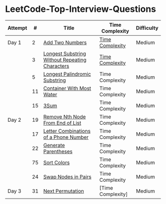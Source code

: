 LeetCode-Top-Interview-Questions
================================



| Attempt | # | Title | Time Complexity | Difficulty |
|-----|---| ----- | -------- | ---------- |
| Day 1 | 2 | [Add Two Numbers](https://github.com/Rajib-Sarwar/LeetCode-Top-Interview-Questions/blob/main/add-two-numbers.java) | [Time Complexity](https://github.com/Rajib-Sarwar/LeetCode-Top-Interview-Questions/blob/main/add-two-numbers-time-complexity)| Medium |
|   | 3 | [Longest Substring Without Repeating Characters](https://github.com/Rajib-Sarwar/LeetCode-Top-Interview-Questions/edit/main/longest-palindromic-substring.java) | [Time Complexity](https://github.com/Rajib-Sarwar/LeetCode-Top-Interview-Questions/blob/main/longest-substring-without-repeating-characters-time-complexity)| Medium |
|   | 5 | [Longest Palindromic Substring](https://github.com/Rajib-Sarwar/LeetCode-Top-Interview-Questions/blob/main/longest-palindromic-substring.java) | Time Complexity | Medium |
|   | 11 | [Container With Most Water](https://github.com/Rajib-Sarwar/LeetCode-Top-Interview-Questions/blob/main/container-with-most-water.java) | Time Complexity | Medium |
|   | 15 | [3Sum](https://github.com/Rajib-Sarwar/LeetCode-Top-Interview-Questions/blob/main/3sum.java) | Time Complexity | Medium |
| Day 2 | 19 | [Remove Nth Node From End of List](https://github.com/Rajib-Sarwar/LeetCode-Top-Interview-Questions/blob/main/remove-nth-node-from-end-of-list.java) | Time Complexity | Medium |
|   | 17 | [Letter Combinations of a Phone Number](https://github.com/Rajib-Sarwar/LeetCode-Top-Interview-Questions/blob/main/letter-combinations-of-a-phone-number.java) | Time Complexity | Medium |
|   | 22 | [Generate Parentheses](https://github.com/Rajib-Sarwar/LeetCode-Top-Interview-Questions/blob/main/generate-parentheses.java) | Time Complexity | Medium |
|   | 75 | [Sort Colors](https://github.com/Rajib-Sarwar/LeetCode-Top-Interview-Questions/blob/main/sort-colors.java) | Time Complexity | Medium |
|   | 24 | [Swap Nodes in Pairs](https://github.com/Rajib-Sarwar/LeetCode-Top-Interview-Questions/blob/main/swap-nodes-in-pairs.java) | Time Complexity | Medium |
| Day 3 | 31 | [Next Permutation](https://github.com/Rajib-Sarwar/LeetCode-Top-Interview-Questions/blob/main/next-permutation.java) | [Time Complexity]| Medium |


